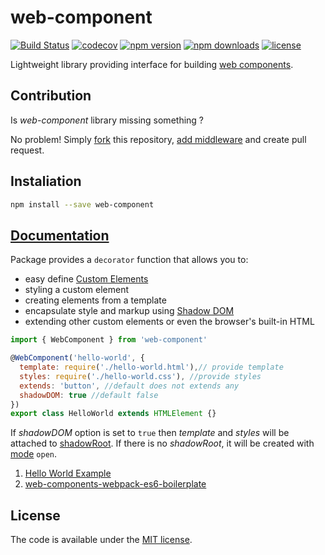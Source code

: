 # web-component

[![Build Status](https://travis-ci.org/vardius/web-component.svg?branch=master)](https://travis-ci.org/vardius/web-component)
[![codecov](https://codecov.io/gh/vardius/web-component/branch/master/graph/badge.svg)](https://codecov.io/gh/vardius/web-component)
[![npm version](https://img.shields.io/npm/v/web-component.svg)](https://www.npmjs.com/package/web-component)
[![npm downloads](https://img.shields.io/npm/dm/web-component.svg)](https://www.npmjs.com/package/web-component)
[![license](https://img.shields.io/github/license/mashape/apistatus.svg)](LICENSE.md)

Lightweight library providing interface for building [web components](https://www.webcomponents.org/).

## Contribution

Is *web-component* library missing something ?

No problem! Simply [fork](https://github.com/vardius/web-component/network#fork-destination-box) this repository, [add middleware](https://github.com/vardius/web-component/wiki/Middleware) and create pull request.

## Instaliation

```bash
npm install --save web-component
```

## [Documentation](https://github.com/vardius/web-component/wiki)

Package provides a `decorator` function that allows you to:

- easy define [Custom Elements](https://www.webcomponents.org/introduction#custom-elements)
- styling a custom element
- creating elements from a template
- encapsulate style and markup using [Shadow DOM](https://www.webcomponents.org/introduction#shadow-dom)
- extending other custom elements or even the browser's built-in HTML

```javascript
import { WebComponent } from 'web-component'

@WebComponent('hello-world', {
  template: require('./hello-world.html'),// provide template
  styles: require('./hello-world.css'), //provide styles
  extends: 'button', //default does not extends any
  shadowDOM: true //default false
})
export class HelloWorld extends HTMLElement {}
```

If *_shadowDOM_* option is set to `true` then *_template_* and *_styles_* will be attached to [shadowRoot](https://w3c.github.io/webcomponents/spec/shadow/#concept-shadow-root). If there is no *_shadowRoot_*, it will be created with [mode](https://w3c.github.io/webcomponents/spec/shadow/#dom-shadowroot-mode) `open`.

1. [Hello World Example](https://github.com/vardius/web-component/wiki/Hello-World-Example)
2. [web-components-webpack-es6-boilerplate](https://github.com/vardius/web-components-webpack-es6-boilerplate)

## License

The code is available under the [MIT license](LICENSE.md).
